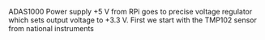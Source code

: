 ADAS1000 Power supply +5 V from RPi goes to precise voltage regulator which sets output voltage to +3.3 V. First we start with the TMP102 sensor from national instruments 